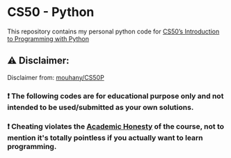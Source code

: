 # CS50 - Python
This repository contains my personal python code for [CS50’s Introduction to Programming with Python](https://cs50.harvard.edu/python/2022/)

## :warning: Disclaimer:
Disclaimer from: [mouhany/CS50P](https://github.com/mouhany/CS50P/blob/master/README.md)

### ❗ **The following codes are for educational purpose only and not intended to be used/submitted as your own solutions.**

### ❗ **Cheating violates the [Academic Honesty](https://cs50.harvard.edu/python/2022/honesty/) of the course, not to mention it's totally pointless if you actually want to learn programming.**
